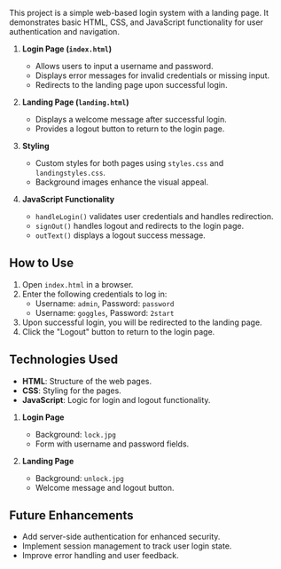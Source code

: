 

This project is a simple web-based login system with a landing page. It demonstrates basic HTML, CSS, and JavaScript functionality for user authentication and navigation.
1. **Login Page (`index.html`)**
   - Allows users to input a username and password.
   - Displays error messages for invalid credentials or missing input.
   - Redirects to the landing page upon successful login.

2. **Landing Page (`landing.html`)**
   - Displays a welcome message after successful login.
   - Provides a logout button to return to the login page.

3. **Styling**
   - Custom styles for both pages using `styles.css` and `landingstyles.css`.
   - Background images enhance the visual appeal.

4. **JavaScript Functionality**
   - `handleLogin()` validates user credentials and handles redirection.
   - `signOut()` handles logout and redirects to the login page.
   - `outText()` displays a logout success message.

## How to Use

1. Open `index.html` in a browser.
2. Enter the following credentials to log in:
   - Username: `admin`, Password: `password`
   - Username: `goggles`, Password: `2start`
3. Upon successful login, you will be redirected to the landing page.
4. Click the "Logout" button to return to the login page.

## Technologies Used

- **HTML**: Structure of the web pages.
- **CSS**: Styling for the pages.
- **JavaScript**: Logic for login and logout functionality.

1. **Login Page**
   - Background: `lock.jpg`
   - Form with username and password fields.

2. **Landing Page**
   - Background: `unlock.jpg`
   - Welcome message and logout button.

## Future Enhancements

- Add server-side authentication for enhanced security.
- Implement session management to track user login state.
- Improve error handling and user feedback.
